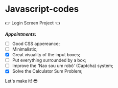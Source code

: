 # Javascript-codes
:point_right: Login Screen Project :point_left:
 
*__Appointments:__*
		
- [ ] Good CSS appereance;
- [ ] Minimalistic;
- [x] Great visuality of the input boxes;
- [ ] Put everything surrounded by a box;
- [ ] Improve the 'Nao sou um robô' (Captcha) system;
- [x] Solve the Calculator Sum Problem;

Let's make it! :sunglasses:

